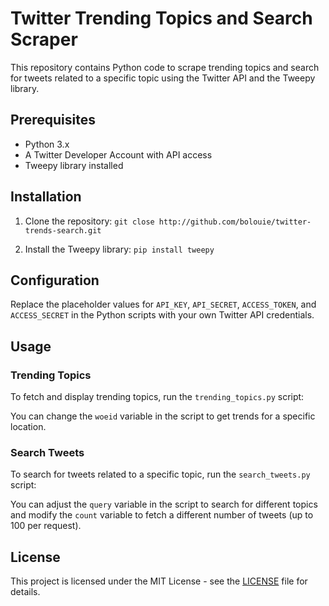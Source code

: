 # Twitter Trending Topics and Search Scraper

This repository contains Python code to scrape trending topics and search for tweets related to a specific topic using the Twitter API and the Tweepy library.

## Prerequisites

- Python 3.x
- A Twitter Developer Account with API access
- Tweepy library installed

## Installation

1. Clone the repository:
`git close http://github.com/bolouie/twitter-trends-search.git`


2. Install the Tweepy library:
`pip install tweepy`


## Configuration

Replace the placeholder values for `API_KEY`, `API_SECRET`, `ACCESS_TOKEN`, and `ACCESS_SECRET` in the Python scripts with your own Twitter API credentials.

## Usage

### Trending Topics

To fetch and display trending topics, run the `trending_topics.py` script:

You can change the `woeid` variable in the script to get trends for a specific location.

### Search Tweets

To search for tweets related to a specific topic, run the `search_tweets.py` script:

You can adjust the `query` variable in the script to search for different topics and modify the `count` variable to fetch a different number of tweets (up to 100 per request).

## License

This project is licensed under the MIT License - see the [LICENSE](LICENSE) file for details.




